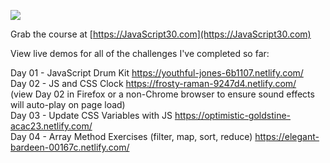 ![](https://javascript30.com/images/JS3-social-share.png)

Grab the course at [https://JavaScript30.com](https://JavaScript30.com)

View live demos for all of the challenges I've completed so far:

Day 01 - JavaScript Drum Kit https://youthful-jones-6b1107.netlify.com/<br />
Day 02 - JS and CSS Clock https://frosty-raman-9247d4.netlify.com/<br />
(view Day 02 in Firefox or a non-Chrome browser to ensure sound effects will auto-play on page load)<br />
Day 03 - Update CSS Variables with JS https://optimistic-goldstine-acac23.netlify.com/<br />
Day 04 - Array Method Exercises (filter, map, sort, reduce) https://elegant-bardeen-00167c.netlify.com/<br />
